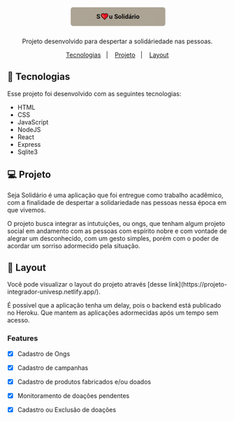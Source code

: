 
<h1 align="center">
  <img alt="Sou Solidário" title="Sou Solidário" src="./src/assets/solidario.png" width="220px" />
</h1>

<p align="center">Projeto desenvolvido para despertar a solidáriedade nas pessoas.</p>


<p align="center">
  <a href="#-tecnologias">Tecnologias</a>&nbsp;&nbsp;&nbsp;|&nbsp;&nbsp;&nbsp;
  <a href="#-projeto">Projeto</a>&nbsp;&nbsp;&nbsp;|&nbsp;&nbsp;&nbsp;
  <a href="#-layout">Layout</a>
</p>

## 🚀 Tecnologias

Esse projeto foi desenvolvido com as seguintes tecnologias:

- HTML
- CSS
- JavaScript
- NodeJS
- React
- Express
- Sqlite3

## 💻 Projeto
<p>Seja Solidário é uma aplicação que foi entregue como trabalho acadêmico, com a finalidade de despertar a solidariedade nas pessoas nessa época em que vivemos.</p>
<p>O projeto busca integrar as intutuições, ou ongs, que tenham algum projeto social em andamento com as pessoas com espírito nobre e com vontade de alegrar um desconhecido, com um gesto simples, porém com o poder de acordar um sorriso adormecido pela situação.
</p>

## 🔖 Layout

<p>Você pode visualizar o layout do projeto através [desse link](https://projeto-integrador-univesp.netlify.app/). </p>
<p>É possivel que a aplicação tenha um delay, pois o backend está publicado no Heroku. Que mantem as aplicações adormecidas após um tempo sem acesso.</p>

### Features

- [x] Cadastro de Ongs
- [x] Cadastro de campanhas
- [x] Cadastro de produtos fabricados e/ou doados

- [x] Monitoramento de doações pendentes
- [x] Cadastro ou Exclusão de doações
